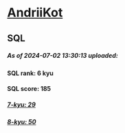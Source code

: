 # [AndriiKot](https://www.codewars.com/users/AndriiKot) 
## SQL
##### As of 2024-07-02 13:30:13 uploaded:
#### SQL rank: 6 kyu
#### SQL score: 185
##### [7-kyu: 29](https://github.com/AndriiKot/SQL__CodeWars/tree/main/kyu-7)
##### [8-kyu: 50](https://github.com/AndriiKot/SQL__CodeWars/tree/main/kyu-8)
